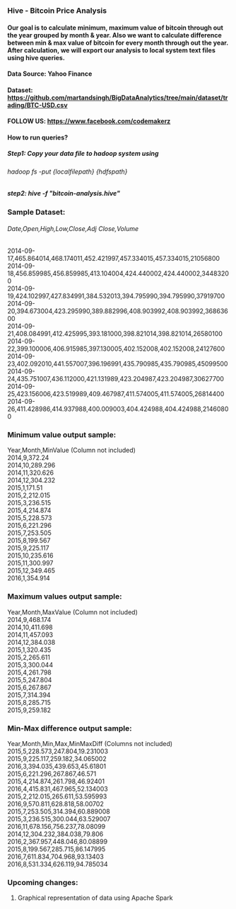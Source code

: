 ### Hive - Bitcoin Price Analysis 
#### Our goal is to calculate minimum, maximum value of bitcoin through out the year grouped by month & year. Also we want to calculate difference between min & max value of bitcoin for every month through out the year. After calculation, we will export our analysis to local system text files using hive queries.

#### Data Source: Yahoo Finance
#### Dataset: https://github.com/martandsingh/BigDataAnalytics/tree/main/dataset/trading/BTC-USD.csv  
#### FOLLOW US: https://www.facebook.com/codemakerz 

#### How to run queries?
##### Step1: Copy your data file to hadoop system using  
###### hadoop fs -put {localfilepath} {hdfspath}  
       
##### step2: hive -f "bitcoin-analysis.hive"  

### Sample Dataset:
###### Date,Open,High,Low,Close,Adj Close,Volume  
2014-09-17,465.864014,468.174011,452.421997,457.334015,457.334015,21056800  
2014-09-18,456.859985,456.859985,413.104004,424.440002,424.440002,34483200  
2014-09-19,424.102997,427.834991,384.532013,394.795990,394.795990,37919700  
2014-09-20,394.673004,423.295990,389.882996,408.903992,408.903992,36863600  
2014-09-21,408.084991,412.425995,393.181000,398.821014,398.821014,26580100  
2014-09-22,399.100006,406.915985,397.130005,402.152008,402.152008,24127600  
2014-09-23,402.092010,441.557007,396.196991,435.790985,435.790985,45099500  
2014-09-24,435.751007,436.112000,421.131989,423.204987,423.204987,30627700  
2014-09-25,423.156006,423.519989,409.467987,411.574005,411.574005,26814400  
2014-09-26,411.428986,414.937988,400.009003,404.424988,404.424988,21460800  

### Minimum value output sample:
Year,Month,MinValue (Column not included)  
2014,9,372.24  
2014,10,289.296  
2014,11,320.626  
2014,12,304.232  
2015,1,171.51  
2015,2,212.015  
2015,3,236.515  
2015,4,214.874  
2015,5,228.573  
2015,6,221.296  
2015,7,253.505  
2015,8,199.567  
2015,9,225.117  
2015,10,235.616  
2015,11,300.997  
2015,12,349.465  
2016,1,354.914  

### Maximum values output sample:
Year,Month,MaxValue (Column not included)  
2014,9,468.174  
2014,10,411.698  
2014,11,457.093  
2014,12,384.038  
2015,1,320.435  
2015,2,265.611  
2015,3,300.044  
2015,4,261.798  
2015,5,247.804  
2015,6,267.867  
2015,7,314.394  
2015,8,285.715  
2015,9,259.182  

### Min-Max difference output sample:
Year,Month,Min,Max,MinMaxDiff (Columns not included)  
2015,5,228.573,247.804,19.231003  
2015,9,225.117,259.182,34.065002  
2016,3,394.035,439.653,45.61801  
2015,6,221.296,267.867,46.571  
2015,4,214.874,261.798,46.92401  
2016,4,415.831,467.965,52.134003  
2015,2,212.015,265.611,53.595993  
2016,9,570.811,628.818,58.00702  
2015,7,253.505,314.394,60.889008  
2015,3,236.515,300.044,63.529007  
2016,11,678.156,756.237,78.08099  
2014,12,304.232,384.038,79.806  
2016,2,367.957,448.046,80.08899  
2015,8,199.567,285.715,86.147995  
2016,7,611.834,704.968,93.13403  
2016,8,531.334,626.119,94.785034  

### Upcoming changes:
1. Graphical representation of data using Apache Spark
